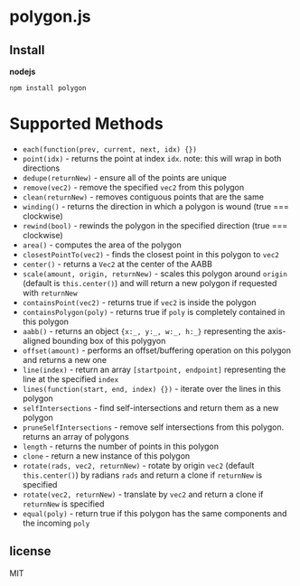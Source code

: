 # polygon.js

## Install


__nodejs__

`npm install polygon`


# Supported Methods

* `each(function(prev, current, next, idx) {})`
* `point(idx)` - returns the point at index `idx`. note: this will wrap in both directions
* `dedupe(returnNew)` - ensure all of the points are unique
* `remove(vec2)` - remove the specified `vec2` from this polygon
* `clean(returnNew)` - removes contiguous points that are the same
* `winding()` - returns the direction in which a polygon is wound (true === clockwise)
* `rewind(bool)` - rewinds the polygon in the specified direction (true === clockwise)
* `area()` - computes the area of the polygon
* `closestPointTo(vec2)` - finds the closest point in this polygon to `vec2`
* `center()` - returns a `Vec2` at the center of the AABB
* `scale(amount, origin, returnNew)` - scales this polygon around `origin` (default is `this.center()`) and will return a new polygon if requested with `returnNew`
* `containsPoint(vec2)` - returns true if `vec2` is inside the polygon
* `containsPolygon(poly)` - returns true if `poly` is completely contained in this polygon
* `aabb()` - returns an object `{x:_, y:_, w:_, h:_}` representing the axis-aligned bounding box of this polygyon
* `offset(amount)` - performs an offset/buffering operation on this polygon and returns a new one
* `line(index)` - return an array `[startpoint, endpoint]` representing the line at the specified `index`
* `lines(function(start, end, index) {})` - iterate over the lines in this polygon
* `selfIntersections` - find self-intersections and return them as a new polygon
* `pruneSelfIntersections` - remove self intersections from this polygon.  returns an array of polygons
* `length` - returns the number of points in this polygon
* `clone` - return a new instance of this polygon
* `rotate(rads, vec2, returnNew)` - rotate by origin `vec2` (default `this.center()`) by radians `rads` and return a clone if `returnNew` is specified
* `rotate(vec2, returnNew)` - translate by `vec2` and return a clone if `returnNew` is specified
* `equal(poly)` - return true if this polygon has the same components and the incoming `poly`

## license

MIT